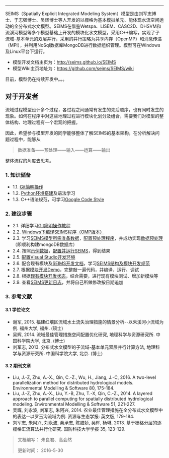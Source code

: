 
------------------------
SEIMS（Spatially Explicit Integrated Modeling System）模型是由刘军志博士、于志强博士、吴辉博士等人开发的以栅格为基本模拟单元、能体现水流空间运动的全分布式水文模型。SEIMS在借鉴Wetspa、LISEM、CASC2D、DHSVM和流溪河模型等多个模型基础上开发的模块化水文模型，采用C++编写，实现了子流域-基本单元的双层并行，采用的并行策略为共享内存（OpenMP）和消息传递（MPI），并利用NoSql数据库MongoDB进行数据组织管理。模型可在Windows及Linux平台下运行。

+ 模型开发文档主页为：http://seims.github.io/SEIMS
+ 模型Wiki主页地址为：https://github.com/seims/SEIMS/wiki

目前，模型仍在持续开发中。。。

## 对于开发者

流域过程模型设计多个过程，各过程之间通常有发生的先后顺序，也有同时发生的现象。如何在程序中对这些地理过程进行模块化划分及组合，需要我们对模型的整体结构、地理过程有一个宏观的把握。

因此，希望参与模型开发的同学能够整体了解SEIMS的基本架构，在分析解决问题过程中，能够从
>数据准备——预处理——输入——运算——输出

整体流程的角度去思考。


### 1. 知识储备

+ 1.1. [Git简明操作](Git-guidance)
+ 1.2. [Python环境搭建](https://zhulj.net/python/2016/03/18/Python-Env-For-GISer.html)及语法学习
+ 1.3. C++语法规范，可学习[Google Code Style](https://github.com/google/styleguide)

### 2. 建议步骤

+ 2.1. 详细学习[Git简明操作教程](Git-guidance)
+ 2.2. [Windows下编译SEIMS程序（OMP版本）](Windows)
+ 2.3. 学习[SEIMS模型所需准备数据](Data-preparation)，[配置预处理程序](Construct-python-env)，并成功实现[数据预处理](Data-preprocess)（即顺利构建mongoDB数据库）
+ 2.4. 按照[示例数据](Dianbu)，[配置并运行SEIMS](Executation-and-calibration)，得到结果
+ 2.5. [配置Visual Studio开发环境](Develop-environment)
+ 2.6. 配合现有模块及[SEIMS开发文档](http://seims.github.io/SEIMS/modules.html)，学习[SEIMS结构及模块开发规范](Coding-protocol)
+ 2.7. 根据[模块开发Demo](Module-demo)，完整敲一遍代码，并编译、运行、调试
+ 2.8. 根据[现有模块开发状态](Module-in-development)，结合需要，进行现有模块测试、增加新模块等
+ 2.9. 查看[SEIMS更新日志](ChangeLOG)，并将自己所做修改按日期追加

### 3. 参考文献

#### 3.1 学位论文

+ 谢军, 2015. 福建红壤区流域水土流失治理措施的情景分析--以朱溪河小流域为例. 福州大学, 福州. (硕士)
+ 吴辉, 2014. 流域最佳管理措施空间配置优化研究, 地理科学与资源研究所. 中国科学院大学, 北京. (博士)
+ 刘军志, 2013. 分布式水文模型的子流域-基本单元双层并行计算方法, 地理科学与资源研究所. 中国科学院大学, 北京. (博士)

#### 3.2 期刊文章

+ Liu, J.-Z, Zhu, A.-X., Qin, C.-Z., Wu, H., Jiang, J.-C, 2016. A two-level parallelization method for distributed hydrological models. Environmental Modelling & Software 80, 175-184.
+ Liu, J.-Z, Zhu, A.-X., Liu, Y.-B, Zhu, T.-X, Qin, C.-Z., 2014. A layered approach to parallel computing for spatially distributed hydrological modeling. Environmental Modelling & Software 51, 221-227.
+ 吴辉, 刘永波, 刘军志, 朱阿兴, 2014. 农业最佳管理措施在全分布式水文模型中的表达--以罗玉沟流域为例. 资源与生态学报: 英文版, 179-184.
+ 刘军志, 朱阿兴, 刘永波, 秦承志, 陈腊娇, 吴辉, 杨琳, 2013. 基于栅格分层的逐栅格汇流算法并行化研究. 国防科技大学学报 35, 123-129.



>文档编写： 朱良君、高会然
>
>更新时间： 2016-5-30